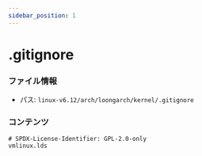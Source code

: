 ```yaml
---
sidebar_position: 1
---
```

# .gitignore

### ファイル情報

- パス: `linux-v6.12/arch/loongarch/kernel/.gitignore`

### コンテンツ

```gitignore
# SPDX-License-Identifier: GPL-2.0-only
vmlinux.lds

```
